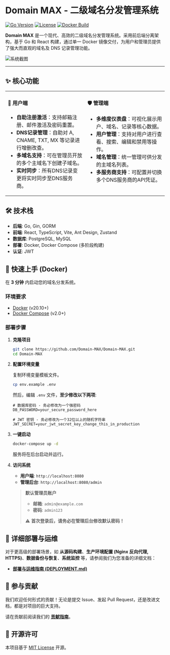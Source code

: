 # Domain MAX - 二级域名分发管理系统

[![Go Version](https://img.shields.io/github/go-mod/go-version/Domain-MAX/Domain-MAX)](https://golang.org/)
[![License](https://img.shields.io/github/license/Domain-MAX/Domain-MAX)](LICENSE)
[![Docker Build](https://github.com/Domain-MAX/Domain-MAX/actions/workflows/docker-build.yml/badge.svg)](https://github.com/Domain-MAX/Domain-MAX/actions/workflows/docker-build.yml)

**Domain MAX** 是一个现代、高效的二级域名分发管理系统。采用前后端分离架构，基于 Go 和 React 构建，通过单一 Docker 镜像交付，为用户和管理员提供了强大而直观的域名及 DNS 记录管理功能。

![系统截图](https://your-image-url.com/screenshot.png) <!-- 请替换为您的系统截图URL -->

---

## ✨ 核心功能

<table width="100%">
  <tr>
    <td width="50%" valign="top">
      <h4>👤 用户端</h4>
      <ul>
        <li><b>自助注册激活</b>：支持邮箱注册、邮件激活及密码重置。</li>
        <li><b>DNS记录管理</b>：自助对 A, CNAME, TXT, MX 等记录进行增删改查。</li>
        <li><b>多域名支持</b>：可在管理员开放的多个主域名下创建子域名。</li>
        <li><b>实时同步</b>：所有DNS记录变更将实时同步至DNS服务商。</li>
      </ul>
    </td>
    <td width="50%" valign="top">
      <h4>🛡️ 管理端</h4>
      <ul>
        <li><b>多维度仪表盘</b>：可视化展示用户、域名、记录等核心数据。</li>
        <li><b>用户管理</b>：支持对用户进行查看、搜索、编辑和禁用等操作。</li>
        <li><b>域名管理</b>：统一管理可供分发的主域名列表。</li>
        <li><b>多服务商支持</b>：可配置并切换多个DNS服务商的API凭证。</li>
      </ul>
    </td>
  </tr>
</table>

## 🛠️ 技术栈

- **后端**: Go, Gin, GORM
- **前端**: React, TypeScript, Vite, Ant Design, Zustand
- **数据库**: PostgreSQL, MySQL
- **部署**: Docker, Docker Compose (多阶段构建)
- **认证**: JWT

## 🚀 快速上手 (Docker)

在 **3 分钟** 内启动您的域名分发系统。

### 环境要求

- [Docker](https://docs.docker.com/get-docker/) (v20.10+)
- [Docker Compose](https://docs.docker.com/compose/install/) (v2.0+)

### 部署步骤

1.  **克隆项目**

    ```bash
    git clone https://github.com/Domain-MAX/Domain-MAX.git
    cd Domain-MAX
    ```

2.  **配置环境变量**

    复制环境变量模板文件。

    ```bash
    cp env.example .env
    ```

    然后，编辑 `.env` 文件，**至少修改以下两项**:

    ```dotenv
    # 数据库密码 - 务必修改为一个强密码
    DB_PASSWORD=your_secure_password_here

    # JWT 密钥 - 务必修改为一个32位以上的随机字符串
    JWT_SECRET=your_jwt_secret_key_change_this_in_production
    ```

3.  **一键启动**

    ```bash
    docker-compose up -d
    ```

    服务将在后台启动并运行。

4.  **访问系统**

    - **用户端**: `http://localhost:8080`
    - **管理后台**: `http://localhost:8080/admin`

    > **默认管理员账户**
    >
    > - **邮箱**: `admin@example.com`
    > - **密码**: `admin123`
    >
    > ⚠️ **首次登录后，请务必在管理后台修改默认密码！**

## 📖 详细部署与运维

对于更高级的部署场景，如 **从源码构建**、**生产环境配置 (Nginx 反向代理, HTTPS)**、**数据备份与恢复**、**系统监控** 等，请参阅我们为您准备的详细文档：

- **[部署与运维指南 (DEPLOYMENT.md)](./DEPLOYMENT.md)**

## 🤝 参与贡献

我们欢迎任何形式的贡献！无论是提交 Issue、发起 Pull Request，还是改进文档，都是对项目的巨大支持。

请在贡献前阅读我们的 **[贡献指南](CONTRIBUTING.md)**。

## 📄 开源许可

本项目基于 [MIT License](LICENSE) 开源。
